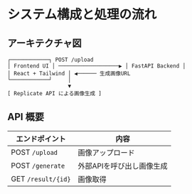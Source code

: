 # システム構成と処理の流れ

## アーキテクチャ図

```
┌────────────┐ POST /upload
│ Frontend UI │ ───────────────────▶ │ FastAPI Backend │
│ React + Tailwind │ ◀────── 生成画像URL
└────────────┘     │
                   ▼
[ Replicate API による画像生成 ]
```

## API 概要

| エンドポイント | 内容 |
|----------------|------|
| POST `/upload` | 画像アップロード |
| POST `/generate` | 外部APIを呼び出し画像生成 |
| GET `/result/{id}` | 画像取得 |


